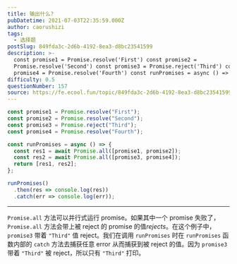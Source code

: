 ```yaml
---
title: 输出什么?
pubDatetime: 2021-07-03T22:35:59.000Z
author: caorushizi
tags:
  - 选择题
postSlug: 849fda3c-2d6b-4192-8ea3-d8bc23541599
description: >-
  const promise1 = Promise.resolve('First') const promise2 =
  Promise.resolve('Second') const promise3 = Promise.reject('Third') const
  promise4 = Promise.resolve('Fourth') const runPromises = async () =>
difficulty: 0.5
questionNumber: 157
source: https://fe.ecool.fun/topic/849fda3c-2d6b-4192-8ea3-d8bc23541599
---
```


```javascript
const promise1 = Promise.resolve("First");
const promise2 = Promise.resolve("Second");
const promise3 = Promise.reject("Third");
const promise4 = Promise.resolve("Fourth");

const runPromises = async () => {
  const res1 = await Promise.all([promise1, promise2]);
  const res2 = await Promise.all([promise3, promise4]);
  return [res1, res2];
};

runPromises()
  .then(res => console.log(res))
  .catch(err => console.log(err));
```

---

`Promise.all` 方法可以并行式运行 promise。如果其中一个 promise 失败了，`Promise.all` 方法会带上被 reject 的 promise 的值*rejects*。在这个例子中， `promise3` 带着 `"Third"` 值 reject。我们在调用 `runPromises` 时在 `runPromises` 函数内部的 `catch` 方法去捕获任意 error 从而捕获到被 reject 的值。因为 `promise3` 带着 `"Third"` 被 reject，所以只有 `"Third"` 打印。
